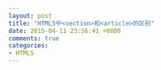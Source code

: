 ```yaml
---
layout: post
title: "HTML5中<section>和<article>的区别"
date: 2015-04-11 23:56:41 +0800
comments: true
categories:
- HTML5
---
```

